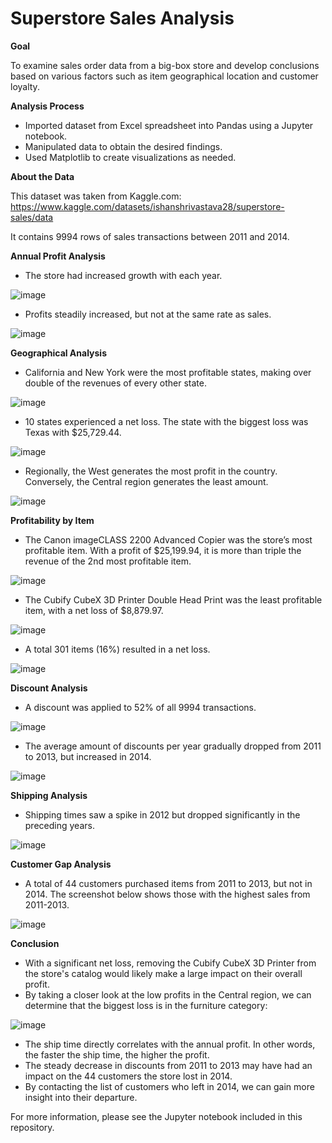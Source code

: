 # Superstore Sales Analysis

**Goal**

To examine sales order data from a big-box store and develop conclusions based on various factors such as item geographical location and customer loyalty.

**Analysis Process**

-	Imported dataset from Excel spreadsheet into Pandas using a Jupyter notebook. 
-	Manipulated data to obtain the desired findings.
-	Used Matplotlib to create visualizations as needed.
  
**About the Data**

This dataset was taken from Kaggle.com: https://www.kaggle.com/datasets/ishanshrivastava28/superstore-sales/data

It contains 9994 rows of sales transactions between 2011 and 2014.

**Annual Profit Analysis**

-	The store had increased growth with each year.

![image](https://github.com/dgiglio84/Superstore-Sales-Analysis/assets/120340086/fdddf457-a777-433b-bed5-8b7bbc2b1148)

-	Profits steadily increased, but not at the same rate as sales.
  
![image](https://github.com/dgiglio84/Superstore-Sales-Analysis/assets/120340086/b2ee384b-aee3-4c22-84d1-316463b99a64)

**Geographical Analysis**

-	California and New York were the most profitable states, making over double of the revenues of every other state.
  
![image](https://github.com/dgiglio84/Superstore-Sales-Analysis/assets/120340086/4a300d1c-afb4-4f58-8f86-011927c693da)

-	10 states experienced a net loss. The state with the biggest loss was Texas with $25,729.44.
    
![image](https://github.com/dgiglio84/Superstore-Sales-Analysis/assets/120340086/cc76f4e0-1b71-4d10-a7d6-9c0786f078f2)

- Regionally, the West generates the most profit in the country. Conversely, the Central region generates the least amount.

![image](https://github.com/dgiglio84/Superstore-Sales-Analysis/assets/120340086/950c0fdd-0232-434d-8e80-cf699c617210)

  

**Profitability by Item**

-	The Canon imageCLASS 2200 Advanced Copier was the store’s most profitable item. With a profit of $25,199.94, it is more than triple the revenue of the 2nd most profitable item.

![image](https://github.com/dgiglio84/Superstore-Sales-Analysis/assets/120340086/9e1d9120-02a2-4584-9605-bdf775d9e3a8)

-	The Cubify CubeX 3D Printer Double Head Print was the least profitable item, with a net loss of $8,879.97.

![image](https://github.com/dgiglio84/Superstore-Sales-Analysis/assets/120340086/6f420fbf-ccf0-46eb-a53f-24e4b5e3fcbf)

-	A total 301 items (16%) resulted in a net loss.
  
![image](https://github.com/dgiglio84/Superstore-Sales-Analysis/assets/120340086/737eee57-6bd7-4c66-9eb3-ae263306da53)
 
**Discount Analysis**

-	A discount was applied to 52% of all 9994 transactions.

![image](https://github.com/dgiglio84/Superstore-Sales-Analysis/assets/120340086/b74bf827-3146-4dec-a371-76b969120db8)

- The average amount of discounts per year gradually dropped from 2011 to 2013, but increased in 2014.

![image](https://github.com/dgiglio84/Superstore-Sales-Analysis/assets/120340086/5d5cc64c-da38-4637-8ac9-ea6a0c8a0ccb)

**Shipping Analysis**

-	Shipping times saw a spike in 2012 but dropped significantly in the preceding years. 

![image](https://github.com/dgiglio84/Superstore-Sales-Analysis/assets/120340086/ebda42e9-fa83-454d-b46e-5d2298ff3e9d)

**Customer Gap Analysis** 

-	A total of 44 customers purchased items from 2011 to 2013, but not in 2014. The screenshot below shows those with the highest sales from 2011-2013.
  	
![image](https://github.com/dgiglio84/Superstore-Sales-Analysis/assets/120340086/ef0b42ac-e29e-4c42-9d31-a1391ffaf757)

**Conclusion**

- With a significant net loss, removing the Cubify CubeX 3D Printer from the store's catalog would likely make a large impact on their overall profit.
- By taking a closer look at the low profits in the Central region, we can determine that the biggest loss is in the furniture category:
  
![image](https://github.com/dgiglio84/Superstore-Sales-Analysis/assets/120340086/1aef855d-5c1c-499d-9d3f-d88dc0ccf77a)

- The ship time directly correlates with the annual profit. In other words, the faster the ship time, the higher the profit.
- The steady decrease in discounts from 2011 to 2013 may have had an impact on the 44 customers the store lost in 2014.
-	By contacting the list of customers who left in 2014, we can gain more insight into their departure.

For more information, please see the Jupyter notebook included in this repository.  
